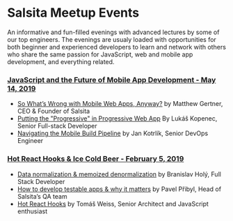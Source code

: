 # Salsita Meetup Events

An informative and fun-filled evenings with advanced lectures by some of our top engineers. The evenings are usualy loaded with opportunities for both beginner and experienced developers to learn and network with others who share the same passion for JavaScript, web and mobile app development, and everything related.

### [JavaScript and the Future of Mobile App Development - May 14, 2019](https://www.meetup.com/Meetup-Salsita/events/260537713/)  
* [So What’s Wrong with Mobile Web Apps, Anyway?](https://blog.salsitasoft.com/whats-wrong-with-mobile-apps-anyway/?utm_source=newsletter&utm_medium=github&utm_campaign=no-campaign&utm_term=demography-conversion&utm_content=wrong-mobile) by Matthew Gertner, CEO & Founder of Salsita
* [Putting the "Progressive" in Progressive Web App](https://www.slideshare.net/SalsitaSoftware/putting-the-progressive-in-progressive-web-app-by-luk-kopenec-senior-fullstack-developer) By Lukáš Kopenec, Senior Full-stack Developer
* [Navigating the Mobile Build Pipeline](https://www.slideshare.net/SalsitaSoftware/navigating-the-mobile-build-pipeline-by-jan-kotrlk-senior-devops-engineer) by Jan Kotrlík, Senior DevOps Engineer

### [Hot React Hooks & Ice Cold Beer - February 5, 2019](https://www.meetup.com/Meetup-Salsita/events/256199503/)  
* [Data normalization & memoized denormalization](https://www.slideshare.net/SalsitaSoftware/data-normalization-amp-memoized-denormalization) by Branislav Holý, Full Stack Developer
* [How to develop testable apps & why it matters](https://www.slideshare.net/SalsitaSoftware/how-to-develop-testable-react-apps-and-why-it-truly-matters) by Pavel Přibyl, Head of Salsita’s QA team
* [Hot React Hooks](https://www.slideshare.net/SalsitaSoftware/hot-react-hooks) by Tomáš Weiss, Senior Architect and JavaScript enthusiast

